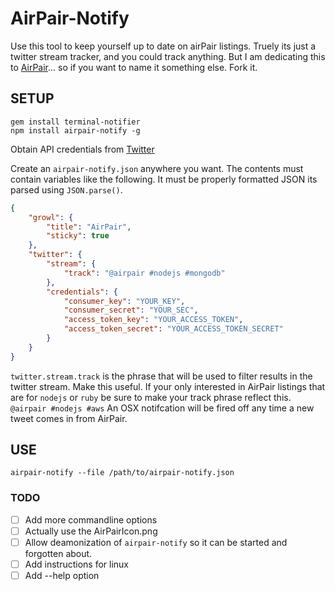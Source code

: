 # AirPair-Notify

Use this tool to keep yourself up to date on airPair listings.
Truely its just a twitter stream tracker, and you could track anything.
But I am dedicating this to [AirPair][1]... so if you want to name it something else. Fork it.

## SETUP

```shell
gem install terminal-notifier
npm install airpair-notify -g
```

Obtain API credentials from [Twitter][2]

Create an `airpair-notify.json` anywhere you want.
The contents must contain variables like the following.
It must be properly formatted JSON its parsed using `JSON.parse()`.

```json
{
    "growl": {
        "title": "AirPair",
        "sticky": true
    },
    "twitter": {
        "stream": {
            "track": "@airpair #nodejs #mongodb"
        },
        "credentials": {
            "consumer_key": "YOUR_KEY",
            "consumer_secret": "YOUR_SEC",
            "access_token_key": "YOUR_ACCESS_TOKEN",
            "access_token_secret": "YOUR_ACCESS_TOKEN_SECRET"
        }
    }
}
```

`twitter.stream.track` is the phrase that will be used to filter results in the twitter stream.
Make this useful. If your only interested in AirPair listings that are for `nodejs` or `ruby`
be sure to make your track phrase reflect this. `@airpair #nodejs #aws`
An OSX notifcation will be fired off any time a new tweet comes in from AirPair.

## USE

```shell
airpair-notify --file /path/to/airpair-notify.json
```


### TODO

- [ ] Add more commandline options
- [ ] Actually use the AirPairIcon.png
- [ ] Allow deamonization of `airpair-notify` so it can be started and forgotten about.
- [ ] Add instructions for linux
- [ ] Add --help option

[1]: https://www.airpair.com
[2]: https://dev.twitter.com